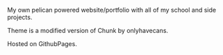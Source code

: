 My own pelican powered website/portfolio with all of my school and side projects.

Theme is a modified version of Chunk by onlyhavecans. 

Hosted on GithubPages.
